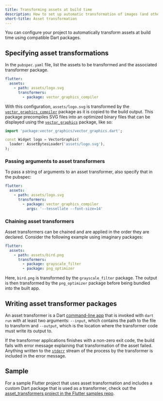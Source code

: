 ```yaml
---
title: Transforming assets at build time
description: How to set up automatic transformation of images (and other assets) in your Flutter app.
short-title: Asset transformation
---
```


You can configure your project to automatically transform assets
at build time using compatible Dart packages.

## Specifying asset transformations

In the `pubspec.yaml` file, list the assets to be transformed and the associated
transformer package.

```yaml
flutter:
  assets:
    - path: assets/logo.svg
      transformers:
        - package: vector_graphics_compiler
```

With this configuration, `assets/logo.svg` is transformed by the
[`vector_graphics_compiler`][] package as it is copied to the build output. This
package precompiles SVG files into an optimized binary files that can be
displayed using the [`vector_graphics`][] package, like so:

<?code-excerpt "ui/assets_and_images/lib/logo.dart (TransformedAsset)"?>
```dart
import 'package:vector_graphics/vector_graphics.dart';

const Widget logo = VectorGraphic(
  loader: AssetBytesLoader('assets/logo.svg'),
);
```

### Passing arguments to asset transformers

To pass a string of arguments to an asset transformer,
also specify that in the pubspec:

```yaml
flutter:
  assets:
    - path: assets/logo.svg
      transformers:
        - package: vector_graphics_compiler
          args: '--tessellate --font-size=14'
```

### Chaining asset transformers

Asset transformers can be chained and are applied in
the order they are declared.
Consider the following example using imaginary packages:

```yaml
flutter:
  assets:
    - path: assets/bird.png
      transformers:
        - package: grayscale_filter
        - package: png_optimizer
```

Here, `bird.png` is transformed by the `grayscale_filter` package.
The output is then transformed by the `png_optimizer` package before being
bundled into the built app.

## Writing asset transformer packages

An asset transformer is a Dart [command-line app][] that is invoked with
`dart run` with at least two arguments: `--input`, which contains the path to
the file to transform and `--output`, which is the location where the
transformer code must write its output to.

If the transformer applications finishes with a non-zero exit code, the build
fails with error message explaining that transformation of the asset failed.
Anything written to the [`stderr`] stream of the process by the transformer is
included in the error message.

## Sample

For a sample Flutter project that uses asset transformation and includes a custom
Dart package that is used as a transformer, check out the
[asset_transformers project in the Flutter samples repo][].

[command-line app]: {{site.dart-site}}/tutorials/server/cmdline
[asset_transformers project in the Flutter samples repo]: {{site.repo.samples}}/tree/main/asset_transformation
[`vector_graphics_compiler`]: {{site.pub}}/packages/vector_graphics_compiler
[`vector_graphics`]: {{site.pub}}//packages/vector_graphics
[`stderr`]: {{site.api}}/flutter/dart-io/Process/stderr.html
